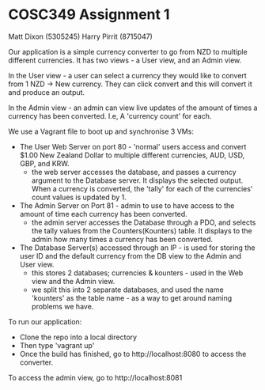 # COSC349 Assignment 1

Matt Dixon (5305245)
Harry Pirrit (8715047)

Our application is a simple currency converter to go from NZD to multiple different currencies. It has two views - a User view, and an Admin view.

In the User view - a user can select a currency they would like to convert from 1 NZD -> New currency. They can click convert and this will convert it and produce an output.

In the Admin view - an admin can view live updates of the amount of times a currency has been converted. I.e, A 'currency count' for each.

We use a Vagrant file to boot up and synchronise 3 VMs:
- The User Web Server on port 80 - 'normal' users access and convert $1.00 New Zealand Dollar to multiple different currencies, AUD, USD, GBP, and KRW.
  - the web server accesses the database, and passes a currency argument to the Database server. It displays the selected output. When a currency is converted, the 'tally' for each of the currencies' count values is updated by 1.
- The Admin Server on Port 81 - admin to use to have access to the amount of time each currency has been converted.
  - the admin server accesses the Database through a PDO, and selects the tally values from the Counters(Kounters) table. It displays to the admin how many times a currency has been converted.
- The Database Server(s) accessed through an IP -  is used for storing the user ID and the default currency from the DB view to the Admin and User view. 
  - this stores 2 databases; currencies & kounters - used in the Web view and the Admin view. 
  - we split this into 2 separate databases, and used the name 'kounters' as the table name - as a way to get around naming problems we have.


To run our application:
- Clone the repo into a local directory
- Then type 'vagrant up'
- Once the build has finished, go to http://localhost:8080 to access the converter.


To access the admin view, go to http://localhost:8081
